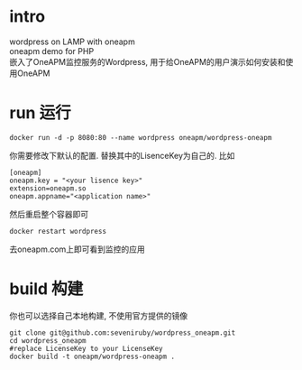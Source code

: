 # intro
wordpress on LAMP with oneapm  
oneapm demo for PHP  
嵌入了OneAPM监控服务的Wordpress, 用于给OneAPM的用户演示如何安装和使用OneAPM

# run 运行
```
docker run -d -p 8080:80 --name wordpress oneapm/wordpress-oneapm
```
你需要修改下默认的配置. 替换其中的LisenceKey为自己的. 比如  
```
[oneapm]
oneapm.key = "<your lisence key>"
extension=oneapm.so
oneapm.appname="<application name>"
```
然后重启整个容器即可
```
docker restart wordpress
```  
去oneapm.com上即可看到监控的应用

# build 构建
你也可以选择自己本地构建, 不使用官方提供的镜像
```
git clone git@github.com:seveniruby/wordpress_oneapm.git
cd wordpress_oneapm
#replace LicenseKey to your LicenseKey
docker build -t oneapm/wordpress-oneapm .
```

